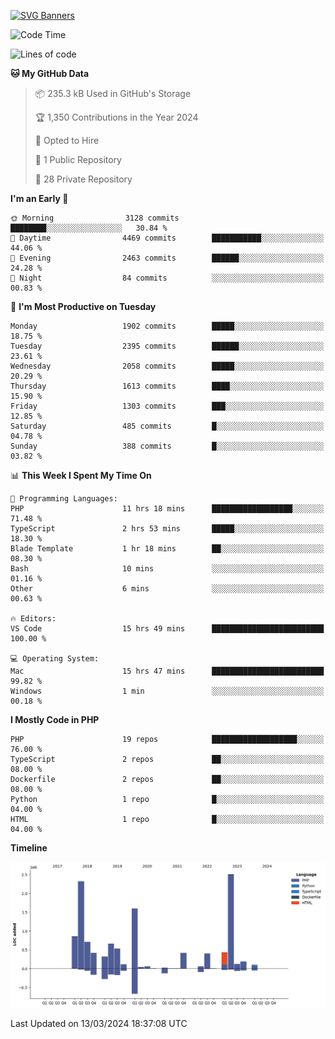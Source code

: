 [![SVG Banners](https://svg-banners.vercel.app/api?type=glitch&text1=Gere_Lajos%F0%9F%92%BB&width=800&height=400)](https://github.com/Akshay090/svg-banners)

<!--START_SECTION:waka-->
![Code Time](http://img.shields.io/badge/Code%20Time-1%2C448%20hrs%201%20min-blue)

![Lines of code](https://img.shields.io/badge/From%20Hello%20World%20I%27ve%20Written-11.9%20million%20lines%20of%20code-blue)

**🐱 My GitHub Data** 

> 📦 235.3 kB Used in GitHub's Storage 
 > 
> 🏆 1,350 Contributions in the Year 2024
 > 
> 💼 Opted to Hire
 > 
> 📜 1 Public Repository 
 > 
> 🔑 28 Private Repository 
 > 
**I'm an Early 🐤** 

```text
🌞 Morning                3128 commits        ████████░░░░░░░░░░░░░░░░░   30.84 % 
🌆 Daytime                4469 commits        ███████████░░░░░░░░░░░░░░   44.06 % 
🌃 Evening                2463 commits        ██████░░░░░░░░░░░░░░░░░░░   24.28 % 
🌙 Night                  84 commits          ░░░░░░░░░░░░░░░░░░░░░░░░░   00.83 % 
```
📅 **I'm Most Productive on Tuesday** 

```text
Monday                   1902 commits        █████░░░░░░░░░░░░░░░░░░░░   18.75 % 
Tuesday                  2395 commits        ██████░░░░░░░░░░░░░░░░░░░   23.61 % 
Wednesday                2058 commits        █████░░░░░░░░░░░░░░░░░░░░   20.29 % 
Thursday                 1613 commits        ████░░░░░░░░░░░░░░░░░░░░░   15.90 % 
Friday                   1303 commits        ███░░░░░░░░░░░░░░░░░░░░░░   12.85 % 
Saturday                 485 commits         █░░░░░░░░░░░░░░░░░░░░░░░░   04.78 % 
Sunday                   388 commits         █░░░░░░░░░░░░░░░░░░░░░░░░   03.82 % 
```


📊 **This Week I Spent My Time On** 

```text
💬 Programming Languages: 
PHP                      11 hrs 18 mins      ██████████████████░░░░░░░   71.48 % 
TypeScript               2 hrs 53 mins       █████░░░░░░░░░░░░░░░░░░░░   18.30 % 
Blade Template           1 hr 18 mins        ██░░░░░░░░░░░░░░░░░░░░░░░   08.30 % 
Bash                     10 mins             ░░░░░░░░░░░░░░░░░░░░░░░░░   01.16 % 
Other                    6 mins              ░░░░░░░░░░░░░░░░░░░░░░░░░   00.63 % 

🔥 Editors: 
VS Code                  15 hrs 49 mins      █████████████████████████   100.00 % 

💻 Operating System: 
Mac                      15 hrs 47 mins      █████████████████████████   99.82 % 
Windows                  1 min               ░░░░░░░░░░░░░░░░░░░░░░░░░   00.18 % 
```

**I Mostly Code in PHP** 

```text
PHP                      19 repos            ███████████████████░░░░░░   76.00 % 
TypeScript               2 repos             ██░░░░░░░░░░░░░░░░░░░░░░░   08.00 % 
Dockerfile               2 repos             ██░░░░░░░░░░░░░░░░░░░░░░░   08.00 % 
Python                   1 repo              █░░░░░░░░░░░░░░░░░░░░░░░░   04.00 % 
HTML                     1 repo              █░░░░░░░░░░░░░░░░░░░░░░░░   04.00 % 
```



**Timeline**

![Lines of Code chart](https://raw.githubusercontent.com/gere-lajos/gere-lajos/main/assets/bar_graph.png)


 Last Updated on 13/03/2024 18:37:08 UTC
<!--END_SECTION:waka-->
